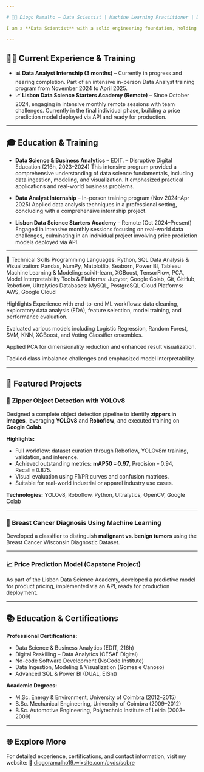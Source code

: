 ```yaml
---

# 👨‍💻 Diogo Ramalho – Data Scientist | Machine Learning Practitioner | Data Analyst in Training

I am a **Data Scientist** with a solid engineering foundation, holding a Master’s in Energy & Environment (University of Coimbra) and a Bachelor’s in Automotive Engineering (Polytechnic Institute of Leiria). My experience spans project development, production management, quality control, and product shipment. Currently transitioning to data science, I focus on machine learning, data analysis, and predictive modeling.

---
```


## 🧑‍💻 Current Experience & Training

* **📊 Data Analyst Internship (3 months)** – Currently in progress and nearing completion. Part of an intensive in-person Data Analyst training program from November 2024 to April 2025.
* **📈 Lisbon Data Science Starters Academy (Remote)** – Since October 2024, engaging in intensive monthly remote sessions with team challenges. Currently in the final individual phase, building a price prediction model deployed via API and ready for production.

---

## 🎓 Education & Training

* **Data Science & Business Analytics** – EDIT. – Disruptive Digital Education (216h, 2023–2024)
  This intensive program provided a comprehensive understanding of data science fundamentals, including data ingestion, modeling, and visualization. It emphasized practical applications and real-world business problems.

* **Data Analyst Internship** – In-person training program (Nov 2024–Apr 2025)
  Applied data analysis techniques in a professional setting, concluding with a comprehensive internship project.

* **Lisbon Data Science Starters Academy** – Remote (Oct 2024–Present)
  Engaged in intensive monthly sessions focusing on real-world data challenges, culminating in an individual project involving price prediction models deployed via API.

---

🧠 Technical Skills
Programming Languages: Python, SQL
Data Analysis & Visualization: Pandas, NumPy, Matplotlib, Seaborn, Power BI, Tableau
Machine Learning & Modeling: scikit-learn, XGBoost, TensorFlow, PCA, Model Interpretability
Tools & Platforms: Jupyter, Google Colab, Git, GitHub, Roboflow, Ultralytics
Databases: MySQL, PostgreSQL
Cloud Platforms: AWS, Google Cloud

Highlights
Experience with end-to-end ML workflows: data cleaning, exploratory data analysis (EDA), feature selection, model training, and performance evaluation.

Evaluated various models including Logistic Regression, Random Forest, SVM, KNN, XGBoost, and Voting Classifier ensembles.

Applied PCA for dimensionality reduction and enhanced result visualization.

Tackled class imbalance challenges and emphasized model interpretability.

---

## 📂 Featured Projects

### 🧷 Zipper Object Detection with YOLOv8

Designed a complete object detection pipeline to identify **zippers in images**, leveraging **YOLOv8** and **Roboflow**, and executed training on **Google Colab**.

**Highlights:**

* Full workflow: dataset curation through Roboflow, YOLOv8m training, validation, and inference.
* Achieved outstanding metrics: **mAP50 = 0.97**, Precision = 0.94, Recall = 0.875.
* Visual evaluation using F1/PR curves and confusion matrices.
* Suitable for real-world industrial or apparel industry use cases.

**Technologies:** YOLOv8, Roboflow, Python, Ultralytics, OpenCV, Google Colab

---

### 🔬 Breast Cancer Diagnosis Using Machine Learning

Developed a classifier to distinguish **malignant vs. benign tumors** using the Breast Cancer Wisconsin Diagnostic Dataset.

---

### 📈 Price Prediction Model (Capstone Project)

As part of the Lisbon Data Science Academy, developed a predictive model for product pricing, implemented via an API, ready for production deployment.

---

## 📚 Education & Certifications

**Professional Certifications:**  
- Data Science & Business Analytics (EDIT, 216h)  
- Digital Reskilling – Data Analytics (CESAE Digital)  
- No-code Software Development (NoCode Institute)  
- Data Ingestion, Modeling & Visualization (Gomes e Canoso)  
- Advanced SQL & Power BI (DUAL, EISnt)

**Academic Degrees:**  
- M.Sc. Energy & Environment, University of Coimbra (2012–2015)  
- B.Sc. Mechanical Engineering, University of Coimbra (2009–2012)  
- B.Sc. Automotive Engineering, Polytechnic Institute of Leiria (2003–2009)

---

## 🌐 Explore More

For detailed experience, certifications, and contact information, visit my website:
🔗 [diogoramalho19.wixsite.com/cvds/sobre](https://diogoramalho19.wixsite.com/cvds/sobre)
